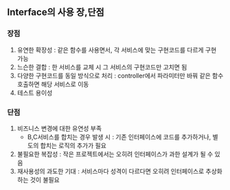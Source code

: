 ## Interface의 사용 장,단점

### 장점
1. 유연한 확장성 : 같은 함수를 사용면서, 각 서비스에 맞는 구현코드를 다르게 구현 가능
2. 느슨한 결합 : 한 서비스를 교체 시 그 서비스의 구현코드만 고치면 됨
3. 다양한 구현코드를 동일 방식으로 처리 : controller에서 파라미터만 바꿔 같은 함수 호출하면 해당 서비스로 이동
4. 테스트 용이성

### 단점
1. 비즈니스 변경에 대한 유연성 부족
    - B,C서비스를 합치는 경우 발생 시 : 기존 인터페이스에 코드를 추가하거나, 별도의 합치는 로직의 추가가 필요
2. 불필요한 복잡성 : 작은 프로젝트에서는 오히려 인터페이스가 과한 설계가 될 수 있음
3. 재사용성의 과도한 기대 : 서비스마다 성격이 다르다면 오히려 인터페이스로 추상화 하는 것이 불필요